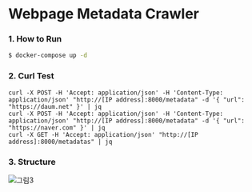 # Webpage Metadata Crawler

### 1. How to Run

```bash
$ docker-compose up -d
```

### 2. Curl Test

```
curl -X POST -H 'Accept: application/json' -H 'Content-Type: application/json' "http://[IP address]:8000/metadata" -d '{ "url": "https://daum.net" }' | jq
curl -X POST -H 'Accept: application/json' -H 'Content-Type: application/json' "http://[IP address]:8000/metadata" -d '{ "url": "https://naver.com" }' | jq
curl -X GET -H 'Accept: application/json' "http://[IP address]:8000/metadatas" | jq
```

### 3. Structure

![그림3](https://user-images.githubusercontent.com/42771578/123518823-b2769180-d6e2-11eb-8234-508a1a0b414b.png)
